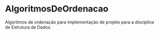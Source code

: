 # AlgoritmosDeOrdenacao
Algoritmos de ordenação para implementação de projeto para a disciplina de Estrutura de Dados.
